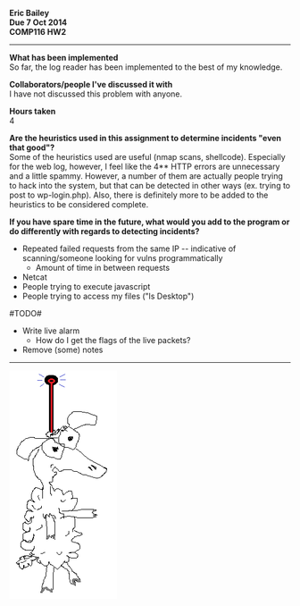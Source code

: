 **Eric Bailey  
Due 7 Oct 2014  
COMP116 HW2**

---

**What has been implemented**   
So far, the log reader has been implemented to the best of my knowledge.

**Collaborators/people I've discussed it with**   
I have not discussed this problem with anyone.

**Hours taken**   
4

**Are the heuristics used in this assignment to determine incidents "even that good"?**  
Some of the heuristics used are useful (nmap scans, shellcode). 
Especially for the web log, however, I feel like the 4\*\* HTTP errors are unnecessary
and a little spammy. However, a number of them are actually people trying to hack into
the system, but that can be detected in other ways (ex. trying to post to wp-login.php).
Also, there is definitely more to be added to the heuristics to be considered complete.

**If you have spare time in the future, what would you add to the program or do differently with regards to detecting incidents?**  
* Repeated failed requests from the same IP -- indicative of scanning/someone looking for vulns programmatically
    * Amount of time in between requests
* Netcat
* People trying to execute javascript
* People trying to access my files ("ls Desktop")


#TODO#
* Write live alarm
    * How do I get the flags of the live packets?
* Remove (some) notes

---

![sheep](sheep.png)
